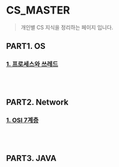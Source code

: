 # CS_MASTER

> 개인별 CS 지식을 정리하는 페이지 입니다.

## PART1. OS

### [1. 프로세스와 쓰레드](./OS/ProcessAndThread/README.md)

<br>
<br>

## PART2. Network

### [1. OSI 7계층](./Network/OSI7.md)

<br>
<br>

## PART3. JAVA

<br>
<br>
